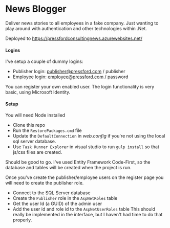 # News Blogger
Deliver news stories to all employees in a fake company. Just wanting to play around with authentication and other technologies within .Net.

Deployed to https://pressfordconsultingnews.azurewebsites.net/

#### Logins
I've setup a couple of dummy logins:

- Publisher login: publisher@pressford.com / publisher
- Employee login: employee@pressford.com / password

You can register your own enabled user. The login functionality is very basic, using Microsoft Identity.

#### Setup
You will need Node installed

- Clone this repo
- Run the `RestorePackages.cmd` file
- Update the `DefaultConnection` in _web.config_ if you're not using the local sql server database.
- Use `Task Runner Explorer` in visual studio to run `gulp install` so that js/css files are created.

Should be good to go. I've used Entity Framework Code-First, so the database and tables will be created when the project is run.

Once you've create the publisher/employee users on the register page you will need to create the publisher role.
- Connect to the SQL Server database
- Create the `Publisher` role in the `AspNetRoles` table
- Get the user Id (a GUID) of the admin user
- Add the user id and role id to the `AspNetUserRoles` table
This should really be implemented in the interface, but I haven't had time to do that properly.

